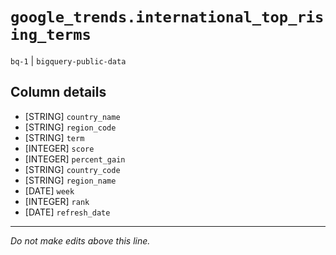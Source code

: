 # `google_trends.international_top_rising_terms`
`bq-1` | `bigquery-public-data`

## Column details
* [STRING]    `country_name`
* [STRING]    `region_code`
* [STRING]    `term`
* [INTEGER]   `score`
* [INTEGER]   `percent_gain`
* [STRING]    `country_code`
* [STRING]    `region_name`
* [DATE]      `week`
* [INTEGER]   `rank`
* [DATE]      `refresh_date`

-------------------------------------------------------------------------------
*Do not make edits above this line.*
